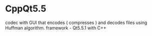 # CppQt5.5
codec with GUI that encodes ( compresses ) and decodes files using Huffman algorithm. 
framework - Qt5.5.1 with C++

